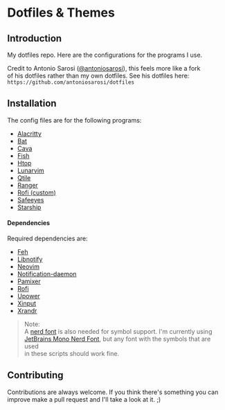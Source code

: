 # Dotfiles & Themes

## Introduction

My dotfiles repo. Here are the configurations for the programs I use.  

Credit to Antonio Sarosi ([@antoniosarosi](https://github.com/antoniosarosi)), 
this feels more like a fork  
of his dotfiles rather than my own dotfiles. See his dotfiles here:  
`https://github.com/antoniosarosi/dotfiles`


## Installation

The config files are for the following programs:

* [Alacritty](https://alacritty.org/)
* [Bat](https://github.com/sharkdp/bat)
* [Cava](https://github.com/karlstav/cava)
* [Fish](https://fishshell.com/)
* [Htop](https://htop.dev/)
* [Lunarvim](https://www.lunarvim.org/)
* [Qtile](http://www.qtile.org/)
* [Ranger](https://github.com/ranger/ranger)
* [Rofi (custom)](https://github.com/adi1090x/rofi)
* [Safeeyes](https://slgobinath.github.io/SafeEyes/)
* [Starship](https://starship.rs/)

#### Dependencies

Required dependencies are:

* [Feh](https://feh.finalrewind.org/)
* [Libnotify](https://gitlab.gnome.org/GNOME/libnotify)
* [Neovim](https://neovim.io/)
* [Notification-daemon](https://gitlab.gnome.org/Archive/notification-daemon)
* [Pamixer](https://github.com/cdemoulins/pamixer)
* [Rofi](https://github.com/davatorium/rofi)
* [Upower](https://gitlab.freedesktop.org/upower/upower)
* [Xinput](https://gitlab.freedesktop.org/xorg/app/xinput)
* [Xrandr](https://gitlab.freedesktop.org/xorg/app/xrandr)
  
  
> Note:  
A [nerd font](https://www.nerdfonts.com) is also needed for symbol support. 
I'm currently using  
[JetBrains Mono Nerd Font](https://www.programmingfonts.org/#jetbrainsmono), but any font with the symbols that are used  
in these scripts should work fine.
  
## Contributing  

Contributions are always welcome. If you think there's something you can  
improve make a pull request and I'll take a look at it. ;)
